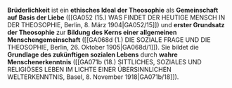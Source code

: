 
**Brüderlichkeit** ist ein **ethisches Ideal der Theosophie** als **Gemeinschaft auf Basis der Liebe** ([[GA052 (15.) WAS FINDET DER HEUTIGE MENSCH IN DER THEOSOPHIE, Berlin, 8. März 1904|GA052/15]]) und **erster Grundsatz der Theosophie** zur **Bildung des Kerns einer allgemeinen Menschengemeinschaft** ([[GA068d (1.) DIE SOZIALE FRAGE UND DIE THEOSOPHIE, Berlin, 26. Oktober 1905|GA068d/1]]). Sie bildet die **Grundlage des zukünftigen sozialen Lebens** durch **wahre Menschenerkenntnis** ([[GA071b (18.) SITTLICHES, SOZIALES UND RELIGIÖSES LEBEN IM LICHTE EINER ÜBERSINNLICHEN WELTERKENNTNIS, Basel, 8. November 1918|GA071b/18]]).
